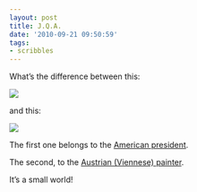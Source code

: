 ```yaml
---
layout: post
title: J.Q.A.
date: '2010-09-21 09:50:59'
tags:
- scribbles
---
```



What’s the difference between this:

![](http://upload.wikimedia.org/wikipedia/commons/thumb/b/b2/John_Quincy_Adams_Signature.svg/500px-John_Quincy_Adams_Signature.svg.png)

and this:

![](http://upload.wikimedia.org/wikipedia/commons/3/35/John_Quincy_Adams_Signatures.jpg)

The first one belongs to the [American president](http://en.wikipedia.org/wiki/John_Quincy_Adams).

The second, to the [Austrian (Viennese) painter](http://de.wikipedia.org/wiki/John_Quincy_Adams_(Maler)).

It’s a small world!


